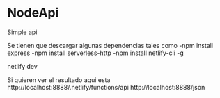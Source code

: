 # NodeApi
Simple api

Se tienen que descargar algunas dependencias tales como 
-npm install express
-npm install serverless-http
-npm install netlify-cli -g
 
netlify dev

Si quieren ver el resultado aqui esta 
http://localhost:8888/.netlify/functions/api
http://localhost:8888/json
